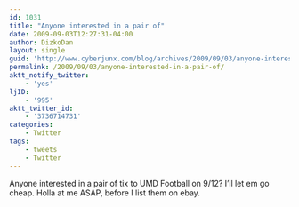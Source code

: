 ```yaml
---
id: 1031
title: "Anyone interested in a pair of"
date: 2009-09-03T12:27:31-04:00
author: DizkoDan
layout: single
guid: 'http://www.cyberjunx.com/blog/archives/2009/09/03/anyone-interested-in-a-pair-of/'
permalink: /2009/09/03/anyone-interested-in-a-pair-of/
aktt_notify_twitter:
    - 'yes'
ljID:
    - '995'
aktt_twitter_id:
    - '3736714731'
categories:
    - Twitter
tags:
    - tweets
    - Twitter
---
```


Anyone interested in a pair of tix to UMD Football on 9/12? I’ll let em go cheap. Holla at me ASAP, before I list them on ebay.